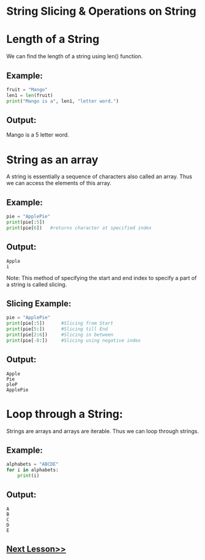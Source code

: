 # String Slicing & Operations on String
# Length of a String
We can find the length of a string using len() function.

## Example:
```python
fruit = "Mango"
len1 = len(fruit)
print("Mango is a", len1, "letter word.")
```
## Output:
Mango is a 5 letter word.
# String as an array
A string is essentially a sequence of characters also called an array. Thus we can access the elements of this array. 

## Example:
```python
pie = "ApplePie"
print(pie[:5])
print(pie[6])	#returns character at specified index
```
## Output:
```
Apple
i
```
 

Note: This method of specifying the start and end index to specify a part of a string is called slicing. 
## Slicing Example:
```python
pie = "ApplePie"
print(pie[:5])      #Slicing from Start
print(pie[5:])      #Slicing till End
print(pie[2:6])     #Slicing in between
print(pie[-8:])     #Slicing using negative index
```
## Output:
```
Apple
Pie
pleP
ApplePie
```
# Loop through a String:
Strings are arrays and arrays are iterable. Thus we can loop through strings.
## Example:
```python
alphabets = "ABCDE"
for i in alphabets:
    print(i)
  ```
## Output:
```
A
B
C
D
E
```

## [Next Lesson>>]()
